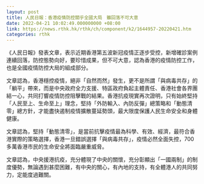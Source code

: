 ```yaml
---
layout: post
title: 人民日報：香港疫情防控關乎全國大局　雖回落不可大意
date: 2022-04-21 10:02:49.000000000 +08:00
link: https://news.rthk.hk/rthk/ch/component/k2/1644957-20220421.htm
categories: rthk
---
```


《人民日報》發表文章，表示近期香港第五波新冠疫情正逐步受控，新增確診案例連續回落，防控態勢向好，要珍惜成果，但不可大意，認為香港的疫情防控工作，也是全國疫情防控大局的組成部分。

文章認為，香港穩控疫情，絕非「自然而然」發生，更不是所謂「與病毒共存」的「躺平」帶來，而是中央政府全力支援、特區政府負起主體責任、香港社會各界團結一心，共同打響疫情防控阻擊戰的結果。香港抗疫現實再次證明，只有始終堅持「人民至上、生命至上」理念，堅持「外防輸入、內防反彈」總策略和「動態清零」總方針，才能盡快遏制疫情擴散蔓延勢頭，最大限度保護人民生命安全和身體健康。

文章認為，堅持「動態清零」，是當前抗擊疫情最為科學、有效、經濟，最符合香港實際的策略選擇，香港一旦錯誤選擇「與病毒共存」，疫情必然全面失控，700多萬香港市民的生命安全將面臨嚴重威脅。

文章認為，中央援港抗疫，充分體現了中央的關懷，充分彰顯出「一國兩制」的制度優勢，無論遇到甚麼困難，有中央的關心，有內地的支持，有全體港人的共同努力，定能度過難關。
